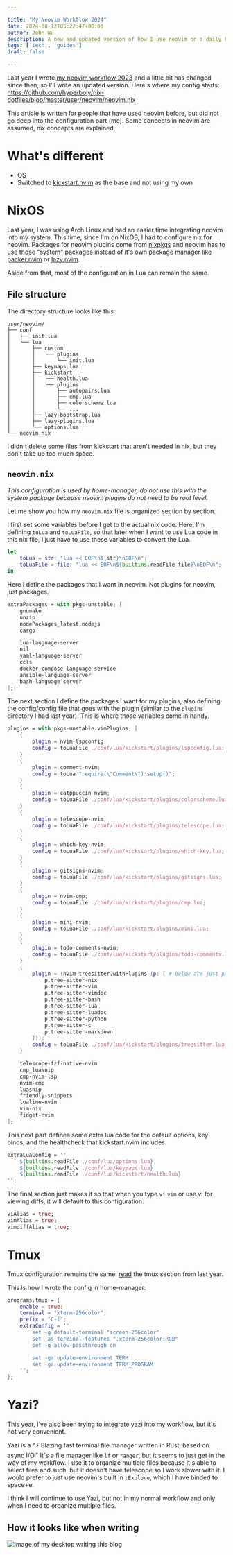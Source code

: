 ```yaml
---

title: "My Neovim Workflow 2024"
date: 2024-08-12T05:22:47+08:00
author: John Wu
description: A new and updated version of how I use neovim on a daily basis
tags: ['tech', 'guides']
draft: false

---
```


Last year I wrote [my neovim workflow 2023](/posts/guides/my-neovim-workflow-2023/) and a little bit has changed since then, so I'll write an updated version. Here's where my config starts: https://github.com/hyperboly/nix-dotfiles/blob/master/user/neovim/neovim.nix

This article is written for people that have used neovim before, but did not go deep into the configuration part (me).
Some concepts in neovim are assumed, nix concepts are explained.

# What's different
- OS
- Switched to [kickstart.nvim](https://github.com/nvim-lua/kickstart.nvim) as the base and not using my own

# NixOS
Last year, I was using Arch Linux and had an easier time integrating neovim into my system.
This time, since I'm on NixOS, I had to configure nix **for** neovim.
Packages for neovim plugins come from [nixpkgs](https://search.nixos.org/packages?channel=24.05&from=0&size=50&buckets=%7B%22package_attr_set%22%3A%5B%22vimPlugins%22%5D%2C%22package_license_set%22%3A%5B%5D%2C%22package_maintainers_set%22%3A%5B%5D%2C%22package_platforms%22%3A%5B%5D%7D&sort=relevance&type=packages&query=neovim+plugins) and neovim has to use those "system" packages instead of it's own package manager like [packer.nvim](https://github.com/wbthomason/packer.nvim) or [lazy.nvim](https://github.com/folke/lazy.nvim).

Aside from that, most of the configuration in Lua can remain the same.

## File structure
The directory structure looks like this:
```
user/neovim/
├── conf
│   ├── init.lua
│   └── lua
│       ├── custom
│       │   └── plugins
│       │       └── init.lua
│       ├── keymaps.lua
│       ├── kickstart
│       │   ├── health.lua
│       │   └── plugins
│       │       ├── autopairs.lua
│       │       ├── cmp.lua
│       │       ├── colorscheme.lua
│       │       └── ...
│       ├── lazy-bootstrap.lua
│       ├── lazy-plugins.lua
│       └── options.lua
└── neovim.nix
```
I didn't delete some files from kickstart that aren't needed in nix, but they don't take up too much space.

## `neovim.nix`
*This configuration is used by home-manager, do not use this with the system package because neovim plugins do not need to be root level.*

Let me show you how my `neovim.nix` file is organized section by section.

I first set some variables before I get to the actual nix code.
Here, I'm defining `toLua` and `toLuaFile`, so that later when I want to use Lua code in this nix file, I just have to use these variables to convert the Lua.
```nix
let
    toLua = str: "lua << EOF\n${str}\nEOF\n";
    toLuaFile = file: "lua << EOF\n${builtins.readFile file}\nEOF\n";
in
```

Here I define the packages that I want in neovim. Not plugins for neovim, just packages.
```nix
extraPackages = with pkgs-unstable; [
    gnumake
    unzip
    nodePackages_latest.nodejs
    cargo

    lua-language-server
    nil
    yaml-language-server
    ccls
    docker-compose-language-service
    ansible-language-server
    bash-language-server
];
```

The next section I define the packages I want for my plugins, also defining the config/config file that goes with the plugin (similar to the `plugins` directory I had last year).
This is where those variables come in handy.
```nix
plugins = with pkgs-unstable.vimPlugins; [
    {
        plugin = nvim-lspconfig;
        config = toLuaFile ./conf/lua/kickstart/plugins/lspconfig.lua;
    }
    {
        plugin = comment-nvim;
        config = toLua "require(\"Comment\").setup()";
    }
    {
        plugin = catppuccin-nvim;
        config = toLuaFile ./conf/lua/kickstart/plugins/colorscheme.lua;
    }
    {
        plugin = telescope-nvim;
        config = toLuaFile ./conf/lua/kickstart/plugins/telescope.lua;
    }
    {
        plugin = which-key-nvim;
        config = toLuaFile ./conf/lua/kickstart/plugins/which-key.lua;
    }
    {
        plugin = gitsigns-nvim;
        config = toLuaFile ./conf/lua/kickstart/plugins/gitsigns.lua;
    }
    {
        plugin = nvim-cmp;
        config = toLuaFile ./conf/lua/kickstart/plugins/cmp.lua;
    }
    {
        plugin = mini-nvim;
        config = toLuaFile ./conf/lua/kickstart/plugins/mini.lua;
    }
    {
        plugin = todo-comments-nvim;
        config = toLuaFile ./conf/lua/kickstart/plugins/todo-comments.lua;
    }
    {
        plugin = (nvim-treesitter.withPlugins (p: [ # below are just packages that treesitter requires, different package for different languages
            p.tree-sitter-nix
            p.tree-sitter-vim
            p.tree-sitter-vimdoc
            p.tree-sitter-bash
            p.tree-sitter-lua
            p.tree-sitter-luadoc
            p.tree-sitter-python
            p.tree-sitter-c
            p.tree-sitter-markdown
        ]));
        config = toLuaFile ./conf/lua/kickstart/plugins/treesitter.lua;
    }

    telescope-fzf-native-nvim
    cmp_luasnip
    cmp-nvim-lsp
    nvim-cmp
    luasnip
    friendly-snippets
    lualine-nvim
    vim-nix
    fidget-nvim
];
```

This next part defines some extra lua code for the default options, key binds, and the healthcheck that kickstart.nvim includes.
```nix
extraLuaConfig = ''
    ${builtins.readFile ./conf/lua/options.lua}
    ${builtins.readFile ./conf/lua/keymaps.lua}
    ${builtins.readFile ./conf/lua/kickstart/health.lua}
'';
```

The final section just makes it so that when you type `vi` `vim` or use vi for viewing diffs, it will default to this configuration.
```nix
viAlias = true;
vimAlias = true;
vimdiffAlias = true;
```

# Tmux
Tmux configuration remains the same: [read](/posts/guides/my-neovim-workflow-2023/) the tmux section from last year.

This is how I wrote the config in home-manager:
```nix
programs.tmux = {
    enable = true;
    terminal = "xterm-256color";
    prefix = "C-f";
    extraConfig = ''
        set -g default-terminal "screen-256color"
        set -as terminal-features ",xterm-256color:RGB"
        set -g allow-passthrough on

        set -ga update-environment TERM
        set -ga update-environment TERM_PROGRAM
    '';
};
```

# Yazi?
This year, I've also been trying to integrate [yazi](https://yazi-rs.github.io/) into my workflow, but it's not very convenient.

Yazi is a "⚡️ Blazing fast terminal file manager written in Rust, based on async I/O."
It's a file manager like `lf` or `ranger`, but it seems to just get in the way of my workflow.
I use it to organize multiple files because it's able to select files and such, but it doesn't have telescope so I work slower with it.
I would prefer to just use neovim's built in `:Explore`, which I have binded to space+e.

I think I will continue to use Yazi, but not in my normal workflow and only when I need to organize multiple files.


## How it looks like when writing
![Image of my desktop writing this blog](/images/guides/workflow.png)
